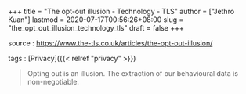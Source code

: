 +++
title = "The opt-out illusion - Technology - TLS"
author = ["Jethro Kuan"]
lastmod = 2020-07-17T00:56:26+08:00
slug = "the_opt_out_illusion_technology_tls"
draft = false
+++

source
: <https://www.the-tls.co.uk/articles/the-opt-out-illusion/>

tags
: [Privacy]({{< relref "privacy" >}})

> Opting out is an illusion. The extraction of our behavioural data is non-negotiable.
